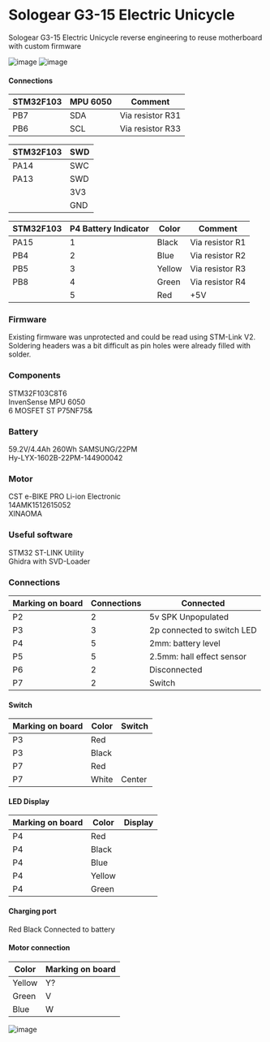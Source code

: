 # Sologear G3-15 Electric Unicycle
Sologear G3-15 Electric Unicycle reverse engineering to reuse motherboard with custom firmware

![image](https://user-images.githubusercontent.com/7327694/182027742-2f7adce6-3381-420a-9f2c-5847d1e44d63.png)
![image](https://user-images.githubusercontent.com/7327694/182027750-17d46af4-bab4-4cc0-809f-929fa3575e1d.png)
#### Connections
|STM32F103|MPU 6050|Comment         |
|---------|--------|----------------|
|PB7      |SDA     |Via resistor R31|
|PB6      |SCL     |Via resistor R33|

|STM32F103|SWD|
|---------|---|
|PA14     |SWC|
|PA13     |SWD|
|         |3V3|
|         |GND|

|STM32F103|P4 Battery Indicator|Color |Comment        |
|---------|--------------------|------|---------------|
|PA15     |1                   |Black |Via resistor R1|
|PB4      |2                   |Blue  |Via resistor R2|
|PB5      |3                   |Yellow|Via resistor R3|
|PB8      |4                   |Green |Via resistor R4|
|         |5                   |Red   |+5V            |

### Firmware
Existing firmware was unprotected and could be read using STM-Link V2. Soldering headers was a bit difficult as pin holes were already filled with solder.

### Components
STM32F103C8T6\
InvenSense MPU 6050\
6 MOSFET ST P75NF75&

### Battery
59.2V/4.4Ah 260Wh SAMSUNG/22PM\
Hy-LYX-1602B-22PM-144900042

### Motor
CST e-BIKE PRO Li-ion Electronic\
14AMK1512615052\
XINAOMA

### Useful software
STM32 ST-LINK Utility\
Ghidra with SVD-Loader

### Connections
|Marking on board|Connections|Connected                    |
|----------------|-----------|-----------------------------|
|P2              |2          |5v SPK Unpopulated           |
|P3              |3          |2p connected to switch LED   |
|P4              |5          |2mm: battery level           |
|P5              |5          |2.5mm: hall effect sensor    |
|P6              |2          |Disconnected                 |
|P7              |2          |Switch                       |
#### Switch
|Marking on board|Color|Switch|
|----------------|-----|------|
|P3              |Red  |      |
|P3              |Black|      |
|P7              |Red  |      |
|P7              |White|Center|
#### LED Display
|Marking on board|Color |Display|
|----------------|------|-------|
|P4              |Red   |       |
|P4              |Black |       |
|P4              |Blue  |       |
|P4              |Yellow|       |
|P4              |Green |       |
#### Charging port
Red
Black
Connected to battery
#### Motor connection
|Color |Marking on board|
|------|----------------|
|Yellow|Y?              |
|Green |V               |
|Blue  |W               |

![image](https://user-images.githubusercontent.com/7327694/181603426-59b6c1a9-ce35-4718-99e6-8ff5b3bffbaf.png)

